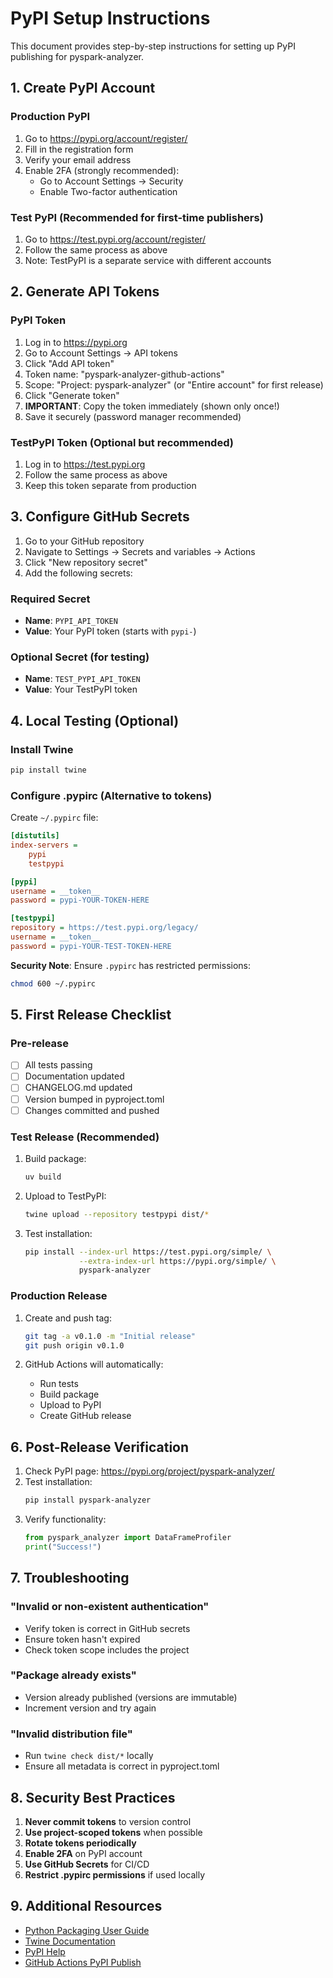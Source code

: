 # PyPI Setup Instructions

This document provides step-by-step instructions for setting up PyPI publishing for pyspark-analyzer.

## 1. Create PyPI Account

### Production PyPI
1. Go to https://pypi.org/account/register/
2. Fill in the registration form
3. Verify your email address
4. Enable 2FA (strongly recommended):
   - Go to Account Settings → Security
   - Enable Two-factor authentication

### Test PyPI (Recommended for first-time publishers)
1. Go to https://test.pypi.org/account/register/
2. Follow the same process as above
3. Note: TestPyPI is a separate service with different accounts

## 2. Generate API Tokens

### PyPI Token
1. Log in to https://pypi.org
2. Go to Account Settings → API tokens
3. Click "Add API token"
4. Token name: "pyspark-analyzer-github-actions"
5. Scope: "Project: pyspark-analyzer" (or "Entire account" for first release)
6. Click "Generate token"
7. **IMPORTANT**: Copy the token immediately (shown only once!)
8. Save it securely (password manager recommended)

### TestPyPI Token (Optional but recommended)
1. Log in to https://test.pypi.org
2. Follow the same process as above
3. Keep this token separate from production

## 3. Configure GitHub Secrets

1. Go to your GitHub repository
2. Navigate to Settings → Secrets and variables → Actions
3. Click "New repository secret"
4. Add the following secrets:

### Required Secret
- **Name**: `PYPI_API_TOKEN`
- **Value**: Your PyPI token (starts with `pypi-`)

### Optional Secret (for testing)
- **Name**: `TEST_PYPI_API_TOKEN`
- **Value**: Your TestPyPI token

## 4. Local Testing (Optional)

### Install Twine
```bash
pip install twine
```

### Configure .pypirc (Alternative to tokens)
Create `~/.pypirc` file:
```ini
[distutils]
index-servers =
    pypi
    testpypi

[pypi]
username = __token__
password = pypi-YOUR-TOKEN-HERE

[testpypi]
repository = https://test.pypi.org/legacy/
username = __token__
password = pypi-YOUR-TEST-TOKEN-HERE
```

**Security Note**: Ensure `.pypirc` has restricted permissions:
```bash
chmod 600 ~/.pypirc
```

## 5. First Release Checklist

### Pre-release
- [ ] All tests passing
- [ ] Documentation updated
- [ ] CHANGELOG.md updated
- [ ] Version bumped in pyproject.toml
- [ ] Changes committed and pushed

### Test Release (Recommended)
1. Build package:
   ```bash
   uv build
   ```

2. Upload to TestPyPI:
   ```bash
   twine upload --repository testpypi dist/*
   ```

3. Test installation:
   ```bash
   pip install --index-url https://test.pypi.org/simple/ \
               --extra-index-url https://pypi.org/simple/ \
               pyspark-analyzer
   ```

### Production Release
1. Create and push tag:
   ```bash
   git tag -a v0.1.0 -m "Initial release"
   git push origin v0.1.0
   ```

2. GitHub Actions will automatically:
   - Run tests
   - Build package
   - Upload to PyPI
   - Create GitHub release

## 6. Post-Release Verification

1. Check PyPI page: https://pypi.org/project/pyspark-analyzer/
2. Test installation:
   ```bash
   pip install pyspark-analyzer
   ```
3. Verify functionality:
   ```python
   from pyspark_analyzer import DataFrameProfiler
   print("Success!")
   ```

## 7. Troubleshooting

### "Invalid or non-existent authentication"
- Verify token is correct in GitHub secrets
- Ensure token hasn't expired
- Check token scope includes the project

### "Package already exists"
- Version already published (versions are immutable)
- Increment version and try again

### "Invalid distribution file"
- Run `twine check dist/*` locally
- Ensure all metadata is correct in pyproject.toml

## 8. Security Best Practices

1. **Never commit tokens** to version control
2. **Use project-scoped tokens** when possible
3. **Rotate tokens periodically**
4. **Enable 2FA** on PyPI account
5. **Use GitHub Secrets** for CI/CD
6. **Restrict .pypirc permissions** if used locally

## 9. Additional Resources

- [Python Packaging User Guide](https://packaging.python.org/)
- [Twine Documentation](https://twine.readthedocs.io/)
- [PyPI Help](https://pypi.org/help/)
- [GitHub Actions PyPI Publish](https://github.com/pypa/gh-action-pypi-publish)
